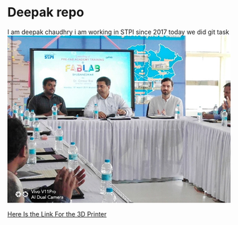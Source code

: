 # Deepak repo
I am deepak chaudhry
i am working in STPI since 2017
today we did git  task
![deepak_repo](img/inaug.jpg)

[Here Is the Link For the 3D Printer](./3dprinter.md)